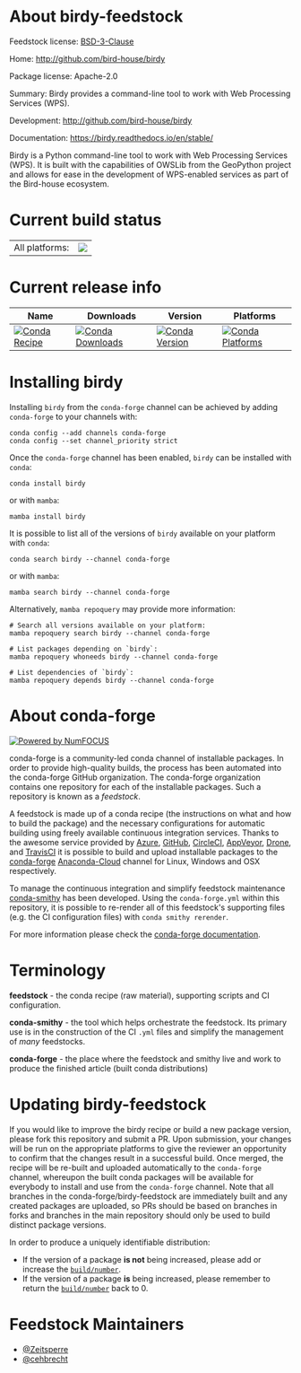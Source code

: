 About birdy-feedstock
=====================

Feedstock license: [BSD-3-Clause](https://github.com/conda-forge/birdy-feedstock/blob/main/LICENSE.txt)

Home: http://github.com/bird-house/birdy

Package license: Apache-2.0

Summary: Birdy provides a command-line tool to work with Web Processing Services (WPS).

Development: http://github.com/bird-house/birdy

Documentation: https://birdy.readthedocs.io/en/stable/

Birdy is a Python command-line tool to work with Web Processing Services (WPS).
It is built with the capabilities of OWSLib from the GeoPython project and allows
for ease in the development of WPS-enabled services as part of the Bird-house ecosystem.


Current build status
====================


<table><tr><td>All platforms:</td>
    <td>
      <a href="https://dev.azure.com/conda-forge/feedstock-builds/_build/latest?definitionId=7580&branchName=main">
        <img src="https://dev.azure.com/conda-forge/feedstock-builds/_apis/build/status/birdy-feedstock?branchName=main">
      </a>
    </td>
  </tr>
</table>

Current release info
====================

| Name | Downloads | Version | Platforms |
| --- | --- | --- | --- |
| [![Conda Recipe](https://img.shields.io/badge/recipe-birdy-green.svg)](https://anaconda.org/conda-forge/birdy) | [![Conda Downloads](https://img.shields.io/conda/dn/conda-forge/birdy.svg)](https://anaconda.org/conda-forge/birdy) | [![Conda Version](https://img.shields.io/conda/vn/conda-forge/birdy.svg)](https://anaconda.org/conda-forge/birdy) | [![Conda Platforms](https://img.shields.io/conda/pn/conda-forge/birdy.svg)](https://anaconda.org/conda-forge/birdy) |

Installing birdy
================

Installing `birdy` from the `conda-forge` channel can be achieved by adding `conda-forge` to your channels with:

```
conda config --add channels conda-forge
conda config --set channel_priority strict
```

Once the `conda-forge` channel has been enabled, `birdy` can be installed with `conda`:

```
conda install birdy
```

or with `mamba`:

```
mamba install birdy
```

It is possible to list all of the versions of `birdy` available on your platform with `conda`:

```
conda search birdy --channel conda-forge
```

or with `mamba`:

```
mamba search birdy --channel conda-forge
```

Alternatively, `mamba repoquery` may provide more information:

```
# Search all versions available on your platform:
mamba repoquery search birdy --channel conda-forge

# List packages depending on `birdy`:
mamba repoquery whoneeds birdy --channel conda-forge

# List dependencies of `birdy`:
mamba repoquery depends birdy --channel conda-forge
```


About conda-forge
=================

[![Powered by
NumFOCUS](https://img.shields.io/badge/powered%20by-NumFOCUS-orange.svg?style=flat&colorA=E1523D&colorB=007D8A)](https://numfocus.org)

conda-forge is a community-led conda channel of installable packages.
In order to provide high-quality builds, the process has been automated into the
conda-forge GitHub organization. The conda-forge organization contains one repository
for each of the installable packages. Such a repository is known as a *feedstock*.

A feedstock is made up of a conda recipe (the instructions on what and how to build
the package) and the necessary configurations for automatic building using freely
available continuous integration services. Thanks to the awesome service provided by
[Azure](https://azure.microsoft.com/en-us/services/devops/), [GitHub](https://github.com/),
[CircleCI](https://circleci.com/), [AppVeyor](https://www.appveyor.com/),
[Drone](https://cloud.drone.io/welcome), and [TravisCI](https://travis-ci.com/)
it is possible to build and upload installable packages to the
[conda-forge](https://anaconda.org/conda-forge) [Anaconda-Cloud](https://anaconda.org/)
channel for Linux, Windows and OSX respectively.

To manage the continuous integration and simplify feedstock maintenance
[conda-smithy](https://github.com/conda-forge/conda-smithy) has been developed.
Using the ``conda-forge.yml`` within this repository, it is possible to re-render all of
this feedstock's supporting files (e.g. the CI configuration files) with ``conda smithy rerender``.

For more information please check the [conda-forge documentation](https://conda-forge.org/docs/).

Terminology
===========

**feedstock** - the conda recipe (raw material), supporting scripts and CI configuration.

**conda-smithy** - the tool which helps orchestrate the feedstock.
                   Its primary use is in the construction of the CI ``.yml`` files
                   and simplify the management of *many* feedstocks.

**conda-forge** - the place where the feedstock and smithy live and work to
                  produce the finished article (built conda distributions)


Updating birdy-feedstock
========================

If you would like to improve the birdy recipe or build a new
package version, please fork this repository and submit a PR. Upon submission,
your changes will be run on the appropriate platforms to give the reviewer an
opportunity to confirm that the changes result in a successful build. Once
merged, the recipe will be re-built and uploaded automatically to the
`conda-forge` channel, whereupon the built conda packages will be available for
everybody to install and use from the `conda-forge` channel.
Note that all branches in the conda-forge/birdy-feedstock are
immediately built and any created packages are uploaded, so PRs should be based
on branches in forks and branches in the main repository should only be used to
build distinct package versions.

In order to produce a uniquely identifiable distribution:
 * If the version of a package **is not** being increased, please add or increase
   the [``build/number``](https://docs.conda.io/projects/conda-build/en/latest/resources/define-metadata.html#build-number-and-string).
 * If the version of a package **is** being increased, please remember to return
   the [``build/number``](https://docs.conda.io/projects/conda-build/en/latest/resources/define-metadata.html#build-number-and-string)
   back to 0.

Feedstock Maintainers
=====================

* [@Zeitsperre](https://github.com/Zeitsperre/)
* [@cehbrecht](https://github.com/cehbrecht/)

